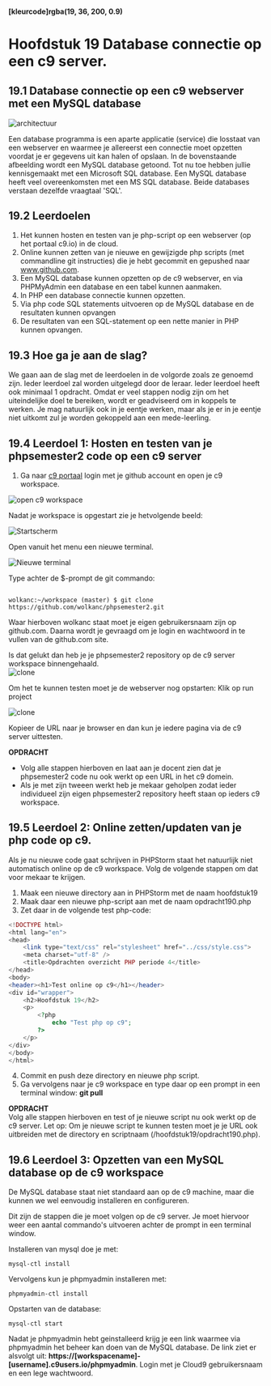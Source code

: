 #### [kleurcode]rgba(19, 36, 200, 0.9)

# Hoofdstuk 19 Database connectie op een c9 server.

## 19.1 Database connectie op een c9 webserver met een MySQL database
 
![architectuur](https://github.com/ictacademiekw1c/opdrachten-repository/blob/master/php/p4/images/dbserver.gif?raw=true)
 
Een database programma is een aparte applicatie (service) die losstaat van een webserver en waarmee je allereerst een connectie moet opzetten voordat je er gegevens uit kan halen of opslaan.
In de bovenstaande afbeelding wordt een MySQL database getoond. Tot nu toe hebben jullie kennisgemaakt met een Microsoft SQL database. 
Een MySQL database heeft veel overeenkomsten met een MS SQL database. Beide databases verstaan dezelfde vraagtaal 'SQL'.


## 19.2 Leerdoelen

1. Het kunnen hosten en testen van je php-script op een webserver (op het portaal c9.io) in de cloud.
2. Online kunnen zetten van je nieuwe en gewijzigde php scripts (met commandline git instructies) die je hebt gecommit en gepushed naar www.github.com.
3. Een MySQL database kunnen opzetten op de c9 webserver, en via PHPMyAdmin een database en een tabel kunnen aanmaken.
4. In PHP een database connectie kunnen opzetten.
5. Via php code SQL statements uitvoeren op de MySQL database en de resultaten kunnen opvangen
6. De resultaten van een SQL-statement op een nette manier in PHP kunnen opvangen.

## 19.3 Hoe ga je aan de slag?

We gaan aan de slag met de leerdoelen in de volgorde zoals ze genoemd zijn. 
Ieder leerdoel zal worden uitgelegd door de leraar. Ieder leerdoel heeft ook minimaal 1 opdracht. 
Omdat er veel stappen nodig zijn om het uiteindelijke doel te bereiken, wordt er geadviseerd om in koppels te werken. Je mag natuurlijk ook in je eentje werken, 
maar als je er in je eentje niet uitkomt zul je worden gekoppeld aan een mede-leerling.

## 19.4 Leerdoel 1: Hosten en testen van je phpsemester2 code op een c9 server

1. Ga naar [c9 portaal](http://c9.io) login met je github account en open je c9 workspace.

![open c9 workspace](https://github.com/ictacademiekw1c/opdrachten-repository/blob/master/php/p4/images/c9.png?raw=true)

Nadat je workspace is opgestart zie je hetvolgende beeld:<br>

![Startscherm](https://github.com/ictacademiekw1c/opdrachten-repository/blob/master/php/p4/images/c9start.png?raw=true)

Open vanuit het menu een nieuwe terminal.<br>

![Nieuwe terminal](https://github.com/ictacademiekw1c/opdrachten-repository/blob/master/php/p4/images/terminal.png?raw=true)

Type achter de $-prompt de git commando:<br>

 ~~~linux

 wolkanc:~/workspace (master) $ git clone https://github.com/wolkanc/phpsemester2.git

~~~

Waar hierboven wolkanc staat moet je eigen gebruikersnaam zijn op github.com. Daarna wordt je gevraagd om je login en wachtwoord in te vullen van de github.com site. <br>

Is dat gelukt dan heb je je phpsemester2 repository op de c9 server workspace binnengehaald.
<br>
![clone](https://github.com/ictacademiekw1c/opdrachten-repository/blob/master/php/p4/images/clone.png?raw=true)

Om het te kunnen testen moet je de webserver nog opstarten:
Klik op run project
<br>

![clone](https://github.com/ictacademiekw1c/opdrachten-repository/blob/master/php/p4/images/run.png?raw=true)

Kopieer de URL naar je browser en dan kun je iedere pagina via de c9 server uittesten.

__OPDRACHT__
- Volg alle stappen hierboven en laat aan je docent zien dat je phpsemester2 code nu ook werkt op een URL in het c9 domein.
- Als je met zijn tweeen werkt heb je mekaar geholpen zodat ieder individueel zijn eigen phpsemester2 repository heeft staan op ieders c9 workspace.

## 19.5 Leerdoel 2: Online zetten/updaten van je php code op c9.

Als je nu nieuwe code gaat schrijven in PHPStorm staat het natuurlijk niet automatisch online op de c9 workspace.
Volg de volgende stappen om dat voor mekaar te krijgen. 
1. Maak een nieuwe directory aan in PHPStorm met de naam hoofdstuk19
2. Maak daar een nieuwe php-script aan met de naam opdracht190.php
3. Zet daar in de volgende test php-code:

~~~php
<!DOCTYPE html>
<html lang="en">
<head>
    <link type="text/css" rel="stylesheet" href="../css/style.css">
    <meta charset="utf-8" />
    <title>Opdrachten overzicht PHP periode 4</title>
</head>
<body>
<header><h1>Test online op c9</h1></header>
<div id="wrapper">
    <h2>Hoofdstuk 19</h2>
    <p>
        <?php
            echo "Test php op c9";
        ?>
    </p>
</div>
</body>
</html>
~~~

4. Commit en push deze directory en nieuwe php script.
5. Ga vervolgens naar je c9 workspace en type daar op een prompt in een terminal window: __git pull__

__OPDRACHT__
<br>
Volg alle stappen hierboven en test of je nieuwe script nu ook werkt op de c9 server.
Let op: Om je nieuwe script te kunnen testen moet je je URL ook uitbreiden met de directory en scriptnaam (<basisURL>/hoofdstuk19/opdracht190.php).

## 19.6 Leerdoel 3: Opzetten van een MySQL database op de c9 workspace

De MySQL database staat niet standaard aan op de c9 machine, maar die kunnen we wel eenvoudig installeren en configureren.

Dit zijn de stappen die je moet volgen op de c9 server. Je moet hiervoor weer een aantal commando's uitvoeren achter de prompt in een terminal window.

Installeren van mysql doe je met:
~~~linux
mysql-ctl install
~~~

Vervolgens kun je phpmyadmin installeren met:
~~~linux
phpmyadmin-ctl install
~~~

Opstarten van de database:
~~~linux
mysql-ctl start
~~~

Nadat je phpmyadmin hebt geinstalleerd krijg je een link waarmee via phpmyadmin het beheer kan doen van de MySQL database.
De link ziet er alsvolgt uit: __https://[workspacename]-[username].c9users.io/phpmyadmin__. 
Login met je Cloud9 gebruikersnaam en een lege wachtwoord.



